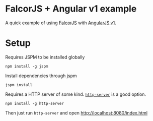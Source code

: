 # FalcorJS + Angular v1 example

A quick example of using [FalcorJS](https://netflix.github.io/falcor/) with [AngularJS v1](https://angularjs.org/).

# Setup

Requires JSPM to be installed globally

`npm install -g jspm`

Install dependencies through jspm

`jspm install`

Requires a HTTP server of some kind.  [`http-server`](https://www.npmjs.com/package/http-server) is a good option.

`npm install -g http-server`

Then just run `http-server` and open [http://localhost:8080/index.html](http://localhost:8080/index.html)